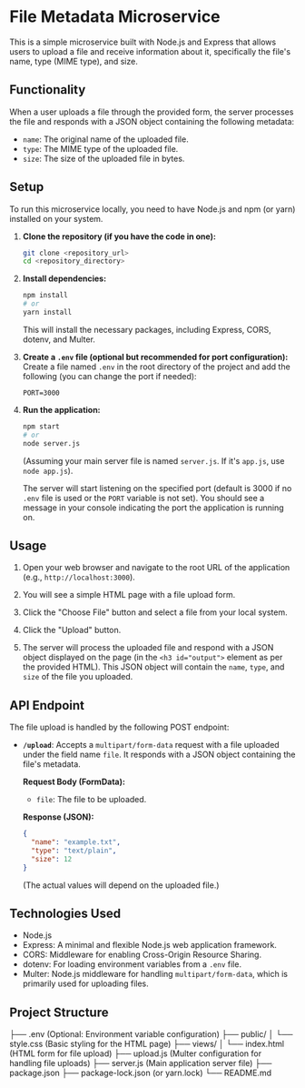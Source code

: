 # File Metadata Microservice

This is a simple microservice built with Node.js and Express that allows users to upload a file and receive information about it, specifically the file's name, type (MIME type), and size.

## Functionality

When a user uploads a file through the provided form, the server processes the file and responds with a JSON object containing the following metadata:

-   `name`: The original name of the uploaded file.
-   `type`: The MIME type of the uploaded file.
-   `size`: The size of the uploaded file in bytes.

## Setup

To run this microservice locally, you need to have Node.js and npm (or yarn) installed on your system.

1.  **Clone the repository (if you have the code in one):**
    ```bash
    git clone <repository_url>
    cd <repository_directory>
    ```

2.  **Install dependencies:**
    ```bash
    npm install
    # or
    yarn install
    ```
    This will install the necessary packages, including Express, CORS, dotenv, and Multer.

3.  **Create a `.env` file (optional but recommended for port configuration):**
    Create a file named `.env` in the root directory of the project and add the following (you can change the port if needed):
    ```
    PORT=3000
    ```

4.  **Run the application:**
    ```bash
    npm start
    # or
    node server.js
    ```
    (Assuming your main server file is named `server.js`. If it's `app.js`, use `node app.js`).

    The server will start listening on the specified port (default is 3000 if no `.env` file is used or the `PORT` variable is not set). You should see a message in your console indicating the port the application is running on.

## Usage

1.  Open your web browser and navigate to the root URL of the application (e.g., `http://localhost:3000`).

2.  You will see a simple HTML page with a file upload form.

3.  Click the "Choose File" button and select a file from your local system.

4.  Click the "Upload" button.

5.  The server will process the uploaded file and respond with a JSON object displayed on the page (in the `<h3 id="output">` element as per the provided HTML). This JSON object will contain the `name`, `type`, and `size` of the file you uploaded.

## API Endpoint

The file upload is handled by the following POST endpoint:

-   **`/upload`**: Accepts a `multipart/form-data` request with a file uploaded under the field name `file`. It responds with a JSON object containing the file's metadata.

    **Request Body (FormData):**
    -   `file`: The file to be uploaded.

    **Response (JSON):**
    ```json
    {
      "name": "example.txt",
      "type": "text/plain",
      "size": 12
    }
    ```
    (The actual values will depend on the uploaded file.)

## Technologies Used

-   Node.js
-   Express: A minimal and flexible Node.js web application framework.
-   CORS: Middleware for enabling Cross-Origin Resource Sharing.
-   dotenv: For loading environment variables from a `.env` file.
-   Multer: Node.js middleware for handling `multipart/form-data`, which is primarily used for uploading files.

## Project Structure

├── .env             (Optional: Environment variable configuration)
├── public/
│   └── style.css    (Basic styling for the HTML page)
├── views/
│   └── index.html   (HTML form for file upload)
├── upload.js        (Multer configuration for handling file uploads)
├── server.js        (Main application server file)
├── package.json
├── package-lock.json (or yarn.lock)
└── README.md 
